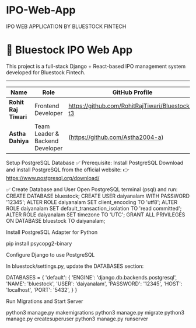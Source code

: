 # IPO-Web-App
IPO WEB APPLICATION BY BLUESTOCK FINTECH
# 🧾 Bluestock IPO Web App

This project is a full-stack Django + React-based IPO management system developed for Bluestock Fintech.

---
| Name                 | Role                            | GitHub Profile                                            |
| -------------------- | ------------------------------- | --------------------------------------------------------- |
| **Rohit Raj Tiwari** | Frontend Developer              | https://github.com/RohitRajTiwari/Bluestocks-t3 |
| **Astha Dahiya**     | Team Leader & Backend Developer | (https://github.com/Astha2004-a)                  |



Setup PostgreSQL Database
✅ Prerequisite: Install PostgreSQL
Download and install PostgreSQL from the official website:
👉 https://www.postgresql.org/download/

✅ Create Database and User
Open PostgreSQL terminal (psql) and run:
CREATE DATABASE bluestock;
CREATE USER daiyanalam WITH PASSWORD '12345';
ALTER ROLE daiyanalam SET client_encoding TO 'utf8';
ALTER ROLE daiyanalam SET default_transaction_isolation TO 'read committed';
ALTER ROLE daiyanalam SET timezone TO 'UTC';
GRANT ALL PRIVILEGES ON DATABASE bluestock TO daiyanalam;


 Install PostgreSQL Adapter for Python

 pip install psycopg2-binary


Configure Django to use PostgreSQL

In bluestock/settings.py, update the DATABASES section:

DATABASES = {
    'default': {
        'ENGINE': 'django.db.backends.postgresql',
        'NAME': 'bluestock',
        'USER': 'daiyanalam',
        'PASSWORD': '12345',
        'HOST': 'localhost',
        'PORT': '5432',
    }
}

Run Migrations and Start Server

python3 manage.py makemigrations
python3 manage.py migrate
python3 manage.py createsuperuser
python3 manage.py runserver





